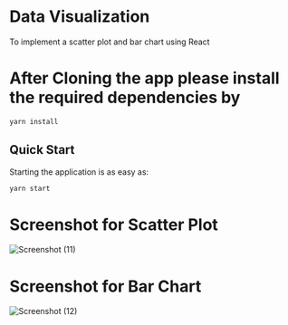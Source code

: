 # Data Visualization

 To implement a scatter plot and bar chart using React
# After Cloning the app please install the required dependencies by
```bash
yarn install
```

## Quick Start
Starting the application is as easy as:

```bash
yarn start
```
# Screenshot for Scatter Plot
![Screenshot (11)](https://user-images.githubusercontent.com/62752782/192865744-56386916-f938-4879-8b99-6e35e225c1b3.png)
# Screenshot for Bar Chart
![Screenshot (12)](https://user-images.githubusercontent.com/62752782/192865869-66eedb0b-6e2a-4f50-b720-4281848423aa.png)
